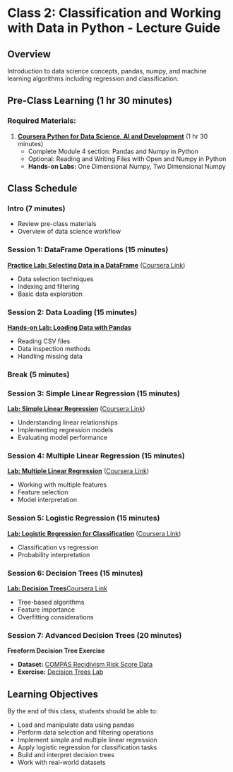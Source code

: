 # Class 2: Classification and Working with Data in Python - Lecture Guide

## Overview
Introduction to data science concepts, pandas, numpy, and machine learning algorithms including regression and classification.

## Pre-Class Learning (1 hr 30 minutes)
### Required Materials:
1. **[Coursera Python for Data Science, AI and Development](https://www.coursera.org/learn/python-for-applied-data-science-ai#syllabus)** (1 hr 30 minutes)
   - Complete Module 4 section: Pandas and Numpy in Python
   - Optional: Reading and Writing Files with Open and Numpy in Python
   - **Hands-on Labs:** One Dimensional Numpy, Two Dimensional Numpy

## Class Schedule

### Intro (7 minutes)
- Review pre-class materials
- Overview of data science workflow

### Session 1: DataFrame Operations (15 minutes)
**[Practice Lab: Selecting Data in a DataFrame](https://colab.research.google.com/drive/1X9Yoz0LAFwkLuGqaHhT570j3bHRBpNCx?usp=sharing)**
([Coursera Link](https://www.coursera.org/learn/python-for-applied-data-science-ai/home/module/4))
- Data selection techniques
- Indexing and filtering
- Basic data exploration

### Session 2: Data Loading (15 minutes)
**[Hands-on Lab: Loading Data with Pandas](https://colab.research.google.com/drive/1yUUDz6D9LNXrJ1sQjJc7nIfzxvsZxSyJ?usp=share_link)**
- Reading CSV files
- Data inspection methods
- Handling missing data

### Break (5 minutes)

### Session 3: Simple Linear Regression (15 minutes)
**[Lab: Simple Linear Regression](https://colab.research.google.com/drive/1DyUYnUHEo4GrOdzrermmuaVh_BfqSW4Q?usp=sharing)** ([Coursera Link](https://www.coursera.org/learn/machine-learning-with-python/home/module/2))
- Understanding linear relationships
- Implementing regression models
- Evaluating model performance

### Session 4: Multiple Linear Regression (15 minutes)
**[Lab: Multiple Linear Regression](https://colab.research.google.com/drive/1M_ZJaXtoJD_GgQCufVeszZubjgACICDy?usp=sharing)** ([Coursera Link](https://www.coursera.org/learn/machine-learning-with-python/home/module/2))
- Working with multiple features
- Feature selection
- Model interpretation

### Session 5: Logistic Regression (15 minutes)
**[Lab: Logistic Regression for Classification](https://colab.research.google.com/drive/1h00HlgdjuUvxPDsBgi8yCvZ8ee1if3Bl?usp=sharing)** ([Coursera Link](https://www.coursera.org/learn/machine-learning-with-python/home/module/2))
- Classification vs regression
- Probability interpretation

### Session 6: Decision Trees (15 minutes)
**[Lab: Decision Trees](https://colab.research.google.com/drive/1EZkvEOt_2xDvOqciJ62Rpx5Zss0KFKHI?usp=sharing)**[Coursera Link](https://www.coursera.org/learn/machine-learning-with-python/ungradedLti/eaDdj/lab-decision-trees)
- Tree-based algorithms
- Feature importance
- Overfitting considerations

### Session 7: Advanced Decision Trees (20 minutes)
**Freeform Decision Tree Exercise**
- **Dataset:** [COMPAS Recidivism Risk Score Data](https://www.propublica.org/datastore/dataset/compas-recidivism-risk-score-data-and-analysis)
- **Exercise:** [Decision Trees Lab](https://replit.com/@allenol/Decision-Trees)

## Learning Objectives
By the end of this class, students should be able to:
- Load and manipulate data using pandas
- Perform data selection and filtering operations
- Implement simple and multiple linear regression
- Apply logistic regression for classification tasks
- Build and interpret decision trees
- Work with real-world datasets

